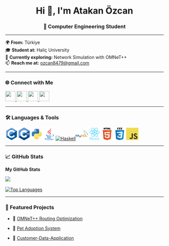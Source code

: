 <h1 align="center">Hi 👋, I'm Atakan Özcan</h1>
<h3 align="center">🚀 Computer Engineering Student</h3>

---

🌍 **From:** Türkiye  
🎓 **Student at:** Haliç University  
🌱 **Currently exploring:** Network Simulation with OMNeT++  
📫 **Reach me at:** ozcan8479@gmail.com  

---

### 🌐 Connect with Me

<p align="left"> 
<a href="https://github.com/Atakan8479" target="_blank" rel="noreferrer"> <picture> <source media="(prefers-color-scheme: dark)" srcset="https://raw.githubusercontent.com/danielcranney/readme-generator/main/public/icons/socials/github-dark.svg" /> <source media="(prefers-color-scheme: light)" srcset="https://raw.githubusercontent.com/danielcranney/readme-generator/main/public/icons/socials/github.svg" /> <img src="https://raw.githubusercontent.com/danielcranney/readme-generator/main/public/icons/socials/github.svg" width="32" height="32" /> </picture> 
</a> 
<a href="www.linkedin.com/in/-atakanözcan-" target="_blank" rel="noreferrer"> <picture> <source media="(prefers-color-scheme: dark)" srcset="https://raw.githubusercontent.com/danielcranney/readme-generator/main/public/icons/socials/linkedin-dark.svg" /> <source media="(prefers-color-scheme: light)" srcset="https://raw.githubusercontent.com/danielcranney/readme-generator/main/public/icons/socials/linkedin.svg" /> <img src="https://raw.githubusercontent.com/danielcranney/readme-generator/main/public/icons/socials/linkedin.svg" width="32" height="32" /> </picture> </a> 
<a href="http://www.youtube.com/@atakanozcan6761 " target="_blank" rel="noreferrer"> <picture> <source media="(prefers-color-scheme: dark)" srcset="https://raw.githubusercontent.com/danielcranney/readme-generator/main/public/icons/socials/youtube-dark.svg" /> <source media="(prefers-color-scheme: light)" srcset="https://raw.githubusercontent.com/danielcranney/readme-generator/main/public/icons/socials/youtube.svg" /> <img src="https://raw.githubusercontent.com/danielcranney/readme-generator/main/public/icons/socials/youtube.svg" width="32" height="32" /> </picture> 
</a>
<a href="https://dev.to/atakan_zcan_91a752246563" target="_blank" rel="noreferrer"><picture><source media="(prefers-color-scheme: dark)" srcset="https://raw.githubusercontent.com/rahuldkjain/github-profile-readme-generator/master/src/images/icons/Social/devto.svg" /><source media="(prefers-color-scheme: light)" srcset="https://raw.githubusercontent.com/rahuldkjain/github-profile-readme-generator/master/src/images/icons/Social/devto.svg" /><img src="https://raw.githubusercontent.com/danielcranney/readme-generator/main/public/icons/socials/devto.svg" width="32" height="32" /></picture>
</a>
</p>


---

### 🛠️ Languages & Tools

<p align="left"><a href="https://en.wikipedia.org/wiki/C_(programming_language)" target="_blank"><img src="https://raw.githubusercontent.com/devicons/devicon/master/icons/c/c-original.svg" alt="C" width="40" height="40"/></a><a href="https://www.cplusplus.com/" target="_blank"><img src="https://raw.githubusercontent.com/devicons/devicon/master/icons/cplusplus/cplusplus-original.svg" alt="C++" width="40" height="40"/></a><a href="https://www.python.org" target="_blank"><img src="https://raw.githubusercontent.com/devicons/devicon/master/icons/python/python-original.svg" alt="Python" width="40" height="40"/></a><a href="https://www.java.com" target="_blank"><img src="https://raw.githubusercontent.com/devicons/devicon/master/icons/java/java-original.svg" alt="Java" width="40" height="40"/></a><a href="https://www.haskell.org/" target="_blank"><img src="https://upload.wikimedia.org/wikipedia/commons/1/1c/Haskell-Logo.svg" alt="Haskell" width="40" height="40"/></a><a href="https://www.mysql.com/" target="_blank"><img src="https://raw.githubusercontent.com/devicons/devicon/master/icons/mysql/mysql-original-wordmark.svg" alt="MySQL" width="40" height="40"/></a><a href="https://reactjs.org/" target="_blank"><img src="https://raw.githubusercontent.com/devicons/devicon/master/icons/react/react-original-wordmark.svg" alt="React" width="40" height="40"/></a><a href="https://www.w3.org/html/" target="_blank"><img src="https://raw.githubusercontent.com/devicons/devicon/master/icons/html5/html5-original-wordmark.svg" alt="HTML" width="40" height="40"/></a><a href="https://www.w3schools.com/css/" target="_blank"><img src="https://raw.githubusercontent.com/devicons/devicon/master/icons/css3/css3-original-wordmark.svg" alt="CSS" width="40" height="40"/></a><a href="https://developer.mozilla.org/en-US/docs/Web/JavaScript" target="_blank"><img src="https://raw.githubusercontent.com/devicons/devicon/master/icons/javascript/javascript-original.svg" alt="JavaScript" width="40" height="40"/></a></p>

---

### 📈 GitHub Stats

<b>My GitHub Stats</b>

<a href="https://github.com/Atakan8479"><img src="https://github-readme-streak-stats.herokuapp.com/?user=Atakan8479&stroke=ffffff&background=1c1917&ring=0891b2&fire=0891b2&currStreakNum=ffffff&currStreakLabel=0891b2&sideNums=ffffff&sideLabels=ffffff&dates=ffffff&hide_border=true" /></a>

<a href="https://github.com/Atakan8479" align="left"><img src="https://github-readme-stats.vercel.app/api/top-langs/?username=Atakan8479&langs_count=10&title_color=0891b2&text_color=ffffff&icon_color=0891b2&bg_color=1c1917&hide_border=true&locale=en&custom_title=Top%20%Languages" alt="Top Languages" /></a>

---

### 🧠 Featured Projects

- 🚀 [OMNeT++ Routing Optimization](https://github.com/Atakan8479/Routing_Project_OMNeT_)  

- 🐶 [Pet Adoption System](https://github.com/Atakan8479/Pet_Adoption_System)  

- 🛃 [Customer-Data-Application](https://github.com/Atakan8479/Customer-Data-Application)

